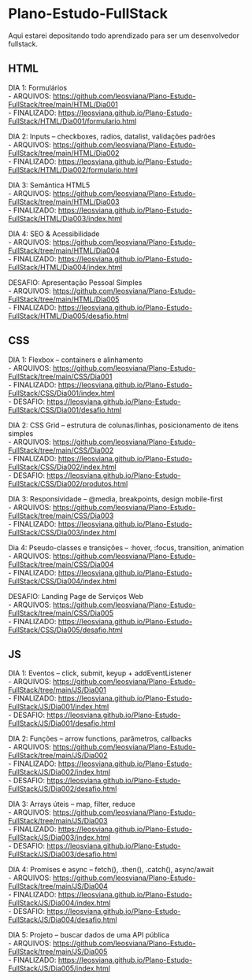# Plano-Estudo-FullStack
Aqui estarei depositando todo aprendizado para ser um desenvolvedor fullstack.

## HTML
  DIA 1: Formulários  
    - ARQUIVOS: https://github.com/leosviana/Plano-Estudo-FullStack/tree/main/HTML/Dia001  
    - FINALIZADO: https://leosviana.github.io/Plano-Estudo-FullStack/HTML/Dia001/formulario.html

  DIA 2: Inputs – checkboxes, radios, datalist, validações padrões  
    - ARQUIVOS: https://github.com/leosviana/Plano-Estudo-FullStack/tree/main/HTML/Dia002  
    - FINALIZADO: https://leosviana.github.io/Plano-Estudo-FullStack/HTML/Dia002/formulario.html

  DIA 3: Semântica HTML5  
    - ARQUIVOS: https://github.com/leosviana/Plano-Estudo-FullStack/tree/main/HTML/Dia003  
    - FINALIZADO: https://leosviana.github.io/Plano-Estudo-FullStack/HTML/Dia003/index.html  

  DIA 4: SEO & Acessibilidade  
    - ARQUIVOS: https://github.com/leosviana/Plano-Estudo-FullStack/tree/main/HTML/Dia004  
    - FINALIZADO: https://leosviana.github.io/Plano-Estudo-FullStack/HTML/Dia004/index.html

  DESAFIO: Apresentação Pessoal Simples  
    - ARQUIVOS: https://github.com/leosviana/Plano-Estudo-FullStack/tree/main/HTML/Dia005  
    - FINALIZADO: https://leosviana.github.io/Plano-Estudo-FullStack/HTML/Dia005/desafio.html

## CSS
  DIA 1: Flexbox – containers e alinhamento  
    - ARQUIVOS: https://github.com/leosviana/Plano-Estudo-FullStack/tree/main/CSS/Dia001  
    - FINALIZADO: https://leosviana.github.io/Plano-Estudo-FullStack/CSS/Dia001/index.html  
    - DESAFIO: https://leosviana.github.io/Plano-Estudo-FullStack/CSS/Dia001/desafio.html

  DIA 2: CSS Grid – estrutura de colunas/linhas, posicionamento de itens simples  
    - ARQUIVOS: https://github.com/leosviana/Plano-Estudo-FullStack/tree/main/CSS/Dia002  
    - FINALIZADO: https://leosviana.github.io/Plano-Estudo-FullStack/CSS/Dia002/index.html  
    - DESAFIO: https://leosviana.github.io/Plano-Estudo-FullStack/CSS/Dia002/produtos.html

  DIA 3: Responsividade – @media, breakpoints, design mobile-first  
    - ARQUIVOS: https://github.com/leosviana/Plano-Estudo-FullStack/tree/main/CSS/Dia003  
    - FINALIZADO: https://leosviana.github.io/Plano-Estudo-FullStack/CSS/Dia003/index.html
  
  Dia 4: Pseudo-classes e transições – :hover, :focus, transition, animation  
    - ARQUIVOS: https://github.com/leosviana/Plano-Estudo-FullStack/tree/main/CSS/Dia004  
    - FINALIZADO: https://leosviana.github.io/Plano-Estudo-FullStack/CSS/Dia004/index.html

  DESAFIO: Landing Page de Serviços Web  
    - ARQUIVOS: https://github.com/leosviana/Plano-Estudo-FullStack/tree/main/CSS/Dia005  
    - FINALIZADO: https://leosviana.github.io/Plano-Estudo-FullStack/CSS/Dia005/desafio.html  

## JS
  DIA 1: Eventos – click, submit, keyup + addEventListener  
    - ARQUIVOS: https://github.com/leosviana/Plano-Estudo-FullStack/tree/main/JS/Dia001  
    - FINALIZADO: https://leosviana.github.io/Plano-Estudo-FullStack/JS/Dia001/index.html  
    - DESAFIO: https://leosviana.github.io/Plano-Estudo-FullStack/JS/Dia001/desafio.html  

  DIA 2: Funções – arrow functions, parâmetros, callbacks  
    - ARQUIVOS: https://github.com/leosviana/Plano-Estudo-FullStack/tree/main/JS/Dia002  
    - FINALIZADO: https://leosviana.github.io/Plano-Estudo-FullStack/JS/Dia002/index.html  
    - DESAFIO: https://leosviana.github.io/Plano-Estudo-FullStack/JS/Dia002/desafio.html  
  
  DIA 3: Arrays úteis – map, filter, reduce  
    - ARQUIVOS: https://github.com/leosviana/Plano-Estudo-FullStack/tree/main/JS/Dia003  
    - FINALIZADO: https://leosviana.github.io/Plano-Estudo-FullStack/JS/Dia003/index.html  
    - DESAFIO: https://leosviana.github.io/Plano-Estudo-FullStack/JS/Dia003/desafio.html  

  DIA 4: Promises e async – fetch(), .then(), .catch(), async/await  
    - ARQUIVOS: https://github.com/leosviana/Plano-Estudo-FullStack/tree/main/JS/Dia004  
    - FINALIZADO: https://leosviana.github.io/Plano-Estudo-FullStack/JS/Dia004/index.html  
    - DESAFIO: https://leosviana.github.io/Plano-Estudo-FullStack/JS/Dia004/desafio.html  

  DIA 5: Projeto – buscar dados de uma API pública  
    - ARQUIVOS: https://github.com/leosviana/Plano-Estudo-FullStack/tree/main/JS/Dia005  
    - FINALIZADO: https://leosviana.github.io/Plano-Estudo-FullStack/JS/Dia005/index.html  
